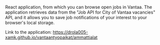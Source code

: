 React application, from which you can browse open jobs in Vantaa. The application retrieves data from the "Job API for City of Vantaa vacancies" API, and it allows you to save job notifications of your interest to your browser's local storage.

Link to the application: https://drola005-xamk.github.io/vantaantyopaikat/ammattialat
